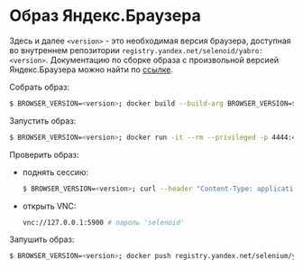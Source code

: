 # Образ Яндекс.Браузера

Здесь и далее `<version>` - это необходимая версия браузера, доступная во внутреннем репозитории `registry.yandex.net/selenoid/yabro:<version>`. Документацию по сборке образа с произвольной версией Яндекс.Браузера можно найти по [ссылке](https://bb.yandex-team.ru/projects/SELENIUM/repos/yandex-browser-container/browse).

Собрать образ:
```bash
$ BROWSER_VERSION=<version>; docker build --build-arg BROWSER_VERSION=$BROWSER_VERSION -t registry.yandex.net/selenium/yabro:$BROWSER_VERSION .
```

Запустить образ:
```bash
$ BROWSER_VERSION=<version>; docker run -it --rm --privileged -p 4444:4444 -p 5900:5900 -e ENABLE_VNC='true' registry.yandex.net/selenium/yabro:$BROWSER_VERSION
```

Проверить образ:
  - поднять сессию:
    ```bash
    $ BROWSER_VERSION=<version>; curl --header "Content-Type: application/json" -v http://127.0.0.1:4444/session -d '{"capabilities":{"alwaysMatch":{"browserName":"chrome","browserVersion":"'"$BROWSER_VERSION"'"}},"desiredCapabilities":{"browserName":"chrome","browserVersion":"'"$BROWSER_VERSION"'"}}'
    ```
  - открыть VNC:
    ```bash
    vnc://127.0.0.1:5900 # пароль 'selenoid'
    ```

Запушить образ:
```bash
$ BROWSER_VERSION=<version>; docker push registry.yandex.net/selenium/yabro:$BROWSER_VERSION
```
